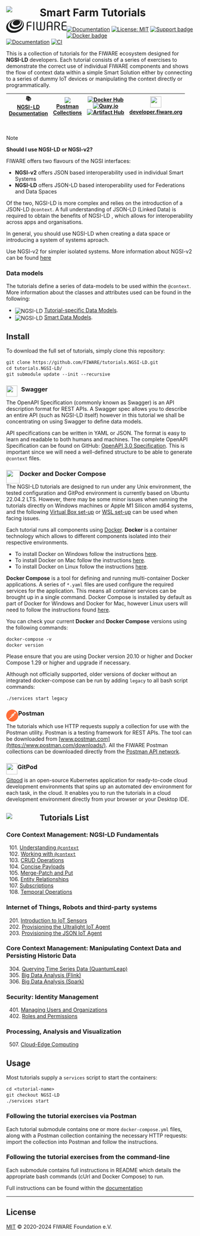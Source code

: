 # Smart Farm Tutorials[<img src="https://img.shields.io/badge/NGSI-LD-d6604d.svg" width="90"  align="left" />](https://www.etsi.org/deliver/etsi_gs/CIM/001_099/009/01.07.01_60/gs_cim009v010701p.pdf) [<img src="docs/img/logo.png" align="left" width="162">](https://www.fiware.org/) <br/>

[![Documentation](https://nexus.lab.fiware.org/repository/raw/public/badges/chapters/documentation.svg)](https://ngsi-ld-tutorials.rtfd.io)
[![License: MIT](https://img.shields.io/github/license/fiware/tutorials.Step-by-Step.svg)](https://opensource.org/licenses/MIT)
[![Support badge](https://img.shields.io/badge/tag-fiware-orange.svg?logo=stackoverflow)](https://stackoverflow.com/questions/tagged/fiware)
[![Docker badge](https://img.shields.io/badge/quay.io-fiware%2Ftutorials.ngsi--ld-grey?logo=red%20hat&labelColor=EE0000)](https://quay.io/repository/fiware/tutorials.ngsi-ld)
<br> [![Documentation](https://img.shields.io/readthedocs/ngsi-ld-tutorials.svg)](https://ngsi-ld-tutorials.rtfd.io)
[![CI](https://github.com/FIWARE/tutorials.NGSI-LD/workflows/CI/badge.svg)](https://github.com/FIWARE/tutorials.NGSI-LD/actions?query=workflow%3ACI)

This is a collection of tutorials for the FIWARE ecosystem designed for **NGSI-LD** developers. Each tutorial consists
of a series of exercises to demonstrate the correct use of individual FIWARE components and shows the flow of context
data within a simple Smart Solution either by connecting to a series of dummy IoT devices or manipulating the context
directly or programmatically.

| :books: <br>[NGSI-LD<br>Documentation](https://ngsi-ld-tutorials.rtfd.io/) | <img src="https://assets.getpostman.com/common-share/postman-logo-stacked.svg" align="center" height="25"> <br/>[Postman<br>Collections](https://explore.postman.com/team/3mM5EY6ChBYp9D) | [![Docker Hub](https://nexus.lab.fiware.org/repository/raw/public/badges/docker/fiware.svg)](https://hub.docker.com/u/fiware) <br> [![Quay.io](https://img.shields.io/badge/quay.io-fiware-grey?logo=red%20hat&labelColor=EE0000)](https://quay.io/organization/fiware) <br> [![Artifact Hub](https://img.shields.io/endpoint?url=https://artifacthub.io/badge/repository/fiware)](https://artifacthub.io/packages/search?repo=fiware) | <img src="https://fiware.github.io/catalogue/img/fiware-emoji.png" height="30px" width="30px"/> <br/> [**developer.&ZeroWidthSpace;fiware.org**](https://www.fiware.org/developers/) |
| -------------------------------------------------------------------------- | ----------------------------------------------------------------------------------------------------------------------------------------------------------------------------------------- | -------------------------------------------------------------------------------------------------------------------------------------------------------------------------------------------------------------------------------------------------------------------------------------------------------------------------------------------------------------------------------------------------------------------------------------- | ------------------------------------------------------------------------------------------------------------------------------------------------------------------------------------ |

<br/>

> [!NOTE]
> **Should I use NGSI-LD or NGSI-v2?**
>
> FIWARE offers two flavours of the NGSI interfaces:
>
>
> - **NGSI-v2** offers JSON based interoperability used in individual Smart Systems
> - **NGSI-LD** offers JSON-LD based interoperability used for Federations and Data Spaces
>
> Of the two, NGSI-LD is more complex and relies on the introduction of a JSON-LD `@context`.
> A full understanding of JSON-LD (Linked Data) is required to obtain the benefits of NGSI-LD ,
> which allows for interoperability across apps and organisations.
>
> In general, you should use NGSI-LD when creating a data space or introducing a system of systems aproach.
>
> Use NGSI-v2 for simpler isolated systems. More information about NGSI-v2 can be found [here](https://fiware-tutorials.readthedocs.io)



<h3>Data models</h3>

The tutorials define a series of data-models to be used within the `@context`. More information about the classes and
attributes used can be found in the following:

-   <img src="https://json-ld.org/favicon.ico" align="center" height="25" alt="NGSI-LD"/>
    <a href="https://ngsi-ld-tutorials.readthedocs.io/en/latest/datamodels.html">Tutorial-specific Data Models</a>.
-   <img src="https://json-ld.org/favicon.ico" align="center" height="25" alt="NGSI-LD"/>
    <a href="https://smartdatamodels.org">Smart Data Models</a>.

## Install

To download the full set of tutorials, simply clone this repository:

```console
git clone https://github.com/FIWARE/tutorials.NGSI-LD.git
cd tutorials.NGSI-LD/
git submodule update --init --recursive
```

### Swagger <img src="https://static1.smartbear.co/swagger/media/assets/swagger_fav.png" align="left"  height="30" width="30" style="border-right-style:solid; border-right-width:10px; border-color:transparent; background: transparent">

The OpenAPI Specification (commonly known as Swagger) is an API description format for REST APIs. A Swagger spec allows
you to describe an entire API (such as NGSI-LD itself) however in this tutorial we shall be concentrating on using
Swagger to define data models.

API specifications can be written in YAML or JSON. The format is easy to learn and readable to both humans and machines.
The complete OpenAPI Specification can be found on GitHub:
[OpenAPI 3.0 Specification](https://github.com/OAI/OpenAPI-Specification/blob/master/versions/3.0.2.md). This is
important since we will need a well-defined structure to be able to generate `@context` files.

### Docker and Docker Compose <img src="https://www.docker.com/favicon.ico" align="left"  height="36" width="36">

The NGSI-LD tutorials are designed to run under any Unix environment, the tested configuration and GitPod environment is
currently based on Ubuntu 22.04.2 LTS. However, there may be some minor issues when running the tutorials directly on Windows
machines or Apple M1 Silicon amd64 systems, and the following
[Virtual Box set-up](docs/virtual-box.md) or
[WSL set-up](docs/wsl.md) can be used when facing issues.

Each tutorial runs all components using [Docker](https://www.docker.com). **Docker** is a container technology which
allows to different components isolated into their respective environments.

-   To install Docker on Windows follow the instructions [here](https://docs.docker.com/docker-for-windows/).
-   To install Docker on Mac follow the instructions [here](https://docs.docker.com/docker-for-mac/).
-   To install Docker on Linux follow the instructions [here](https://docs.docker.com/install/).

**Docker Compose** is a tool for defining and running multi-container Docker applications. A series of `*.yaml` files
are used configure the required services for the application. This means all container services can be brought up in a
single command. Docker Compose is installed by default as part of Docker for Windows and Docker for Mac, however Linux
users will need to follow the instructions found [here](https://docs.docker.com/compose/install/).

You can check your current **Docker** and **Docker Compose** versions using the following commands:

```console
docker-compose -v
docker version
```

Please ensure that you are using Docker version 20.10 or higher and Docker Compose 1.29 or higher and upgrade if
necessary.

Although not officially supported, older versions of docker without an integrated docker-compose can be run by adding
`legacy` to all bash script commands:

```console
./services start legacy
```

### Postman <img src="docs/img/postman.png" align="left"  height="32" width="32">

The tutorials which use HTTP requests supply a collection for use with the Postman utility. Postman is a testing
framework for REST APIs. The tool can be downloaded from [www.postman.com](https://www.postman.com/downloads/). All the
FIWARE Postman collections can be downloaded directly from the
[Postman API network](https://explore.postman.com/team/3mM5EY6ChBYp9D).

### GitPod <img src="https://gitpod.io/favicon.ico" align="left"  height="30" width="30">

[Gitpod](https://github.com/gitpod-io/gitpod) is an open-source Kubernetes application for ready-to-code cloud
development environments that spins up an automated dev environment for each task, in the cloud. It enables you to run
the tutorials in a cloud development environment directly from your browser or your Desktop IDE.

## Tutorials List[<img src="https://img.shields.io/badge/NGSI-LD-d6604d.svg" width="90"  align="left" />](https://www.etsi.org/deliver/etsi_gs/CIM/001_099/009/01.07.01_60/gs_cim009v010701p.pdf)

### Core Context Management: NGSI-LD Fundamentals

&nbsp; 101. [Understanding `@context`](https://github.com/FIWARE/tutorials.Understanding-At-Context) <br/> &nbsp; 102.
[Working with `@context`](https://github.com/FIWARE/tutorials.Getting-Started/tree/NGSI-LD) <br/> &nbsp; 103.
[CRUD Operations](https://github.com/FIWARE/tutorials.CRUD-Operations/tree/NGSI-LD) <br/> &nbsp; 104.
[Concise Payloads](https://github.com/FIWARE/tutorials.Concise/tree/NGSI-LD) <br/> &nbsp; 105.
[Merge-Patch and Put](https://github.com/FIWARE/tutorials.Merge-Patch-Put/tree/NGSI-LD) <br/> &nbsp; 106.
[Entity Relationships](https://github.com/FIWARE/tutorials.Entity-Relationships/tree/NGSI-LD) <br/> &nbsp; 107.
[Subscriptions](https://github.com/FIWARE/tutorials.Subscriptions/tree/NGSI-LD) <br/> &nbsp; 108.
[Temporal Operations](https://github.com/FIWARE/tutorials.Short-Term-History/tree/NGSI-LD) <br/>

### Internet of Things, Robots and third-party systems

&nbsp; 201. [Introduction to IoT Sensors](https://github.com/FIWARE/tutorials.IoT-Sensors/tree/NGSI-LD) <br/>
&nbsp; 202. [Provisioning the Ultralight IoT Agent](https://github.com/FIWARE/tutorials.IoT-Agent/tree/NGSI-LD) <br/>
&nbsp; 203. [Provisioning the JSON IoT Agent](https://github.com/FIWARE/tutorials.IoT-Agent-JSON/tree/NGSI-LD) <br/>

### Core Context Management: Manipulating Context Data and Persisting Historic Data

&nbsp; 304. [Querying Time Series Data (QuantumLeap)](https://github.com/FIWARE/tutorials.Time-Series-Data/tree/NGSI-LD)
<br/> &nbsp; 305. [Big Data Analysis (Flink)](https://github.com/FIWARE/tutorials.Big-Data-Flink/tree/NGSI-LD) <br/>
&nbsp; 306. [Big Data Analysis (Spark)](https://github.com/FIWARE/tutorials.Big-Data-Spark/tree/NGSI-LD)

### Security: Identity Management

&nbsp; 401. [Managing Users and Organizations](https://github.com/FIWARE/tutorials.Identity-Management/tree/NGSI-LD)
<br/> &nbsp; 402. [Roles and Permissions](https://github.com/FIWARE/tutorials.Roles-Permissions/tree/NGSI-LD)

### Processing, Analysis and Visualization

&nbsp; 507. [Cloud-Edge Computing](https://github.com/FIWARE/tutorials.Edge-Computing/tree/NGSI-LD)

## Usage

Most tutorials supply a `services` script to start the containers:

```console
cd <tutorial-name>
git checkout NGSI-LD
./services start
```

### Following the tutorial exercises via Postman

Each tutorial submodule contains one or more `docker-compose.yml` files, along with a Postman collection containing the
necessary HTTP requests: import the collection into Postman and follow the instructions.

### Following the tutorial exercises from the command-line

Each submodule contains full instructions in README which details the appropriate bash commands (cUrl and Docker
Compose) to run.

Full instructions can be found within the [documentation](https://ngsi-ld-tutorials.rtfd.io/)

---

## License

[MIT](LICENSE) © 2020-2024 FIWARE Foundation e.V.
